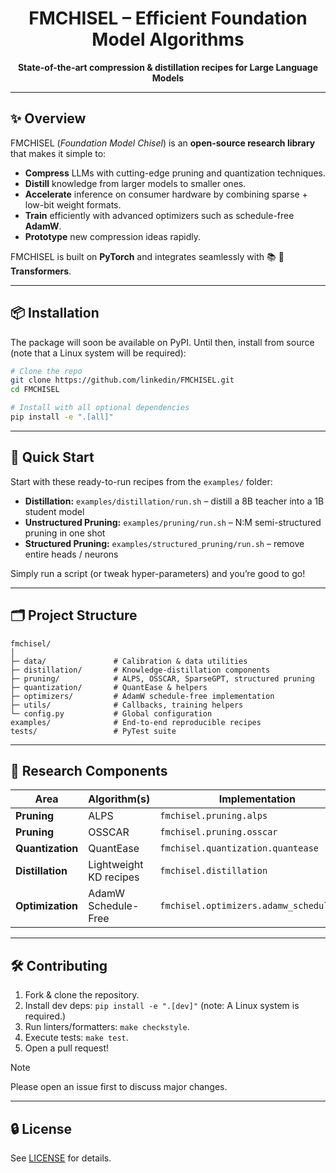 <!-- PROJECT TITLE & BADGES -->
<h1 align="center">FMCHISEL – Efficient Foundation Model Algorithms</h1>

<p align="center">
  <b>State-of-the-art compression & distillation recipes for Large Language Models</b><br/>
</p>

---

## ✨ Overview

FMCHISEL (_Foundation&nbsp;Model&nbsp;Chisel_) is an **open-source research library** that makes it simple to:

* **Compress** LLMs with cutting-edge pruning and quantization techniques.
* **Distill** knowledge from larger models to smaller ones.
* **Accelerate** inference on consumer hardware by combining sparse + low-bit weight formats.
* **Train** efficiently with advanced optimizers such as schedule-free **AdamW**.
* **Prototype** new compression ideas rapidly.

FMCHISEL is built on **PyTorch** and integrates seamlessly with 📚 **🤗 Transformers**.

---

## 📦 Installation

The package will soon be available on PyPI. Until then, install from source (note that a Linux system will be required):

```bash
# Clone the repo
git clone https://github.com/linkedin/FMCHISEL.git
cd FMCHISEL

# Install with all optional dependencies
pip install -e ".[all]"
```

---

## 🚀 Quick Start

Start with these ready-to-run recipes from the `examples/` folder:

* **Distillation:** `examples/distillation/run.sh` – distill a 8B teacher into a 1B student model
* **Unstructured Pruning:** `examples/pruning/run.sh` – N:M semi-structured pruning in one shot  
* **Structured Pruning:** `examples/structured_pruning/run.sh` – remove entire heads / neurons  

Simply run a script (or tweak hyper-parameters) and you’re good to go!

---

## 🗂️ Project Structure

```
fmchisel/
│
├─ data/               # Calibration & data utilities
├─ distillation/       # Knowledge-distillation components
├─ pruning/            # ALPS, OSSCAR, SparseGPT, structured pruning
├─ quantization/       # QuantEase & helpers
├─ optimizers/         # AdamW schedule-free implementation
├─ utils/              # Callbacks, training helpers
└─ config.py           # Global configuration
examples/              # End-to-end reproducible recipes
tests/                 # PyTest suite
```

---

## 🧪 Research Components

| Area            | Algorithm(s) | Implementation |
|-----------------|-------------------|----------------|
| **Pruning**     | ALPS | `fmchisel.pruning.alps` |
| **Pruning**     | OSSCAR | `fmchisel.pruning.osscar` |
| **Quantization**| QuantEase | `fmchisel.quantization.quantease` |
| **Distillation**| Lightweight KD recipes | `fmchisel.distillation` |
| **Optimization**| AdamW Schedule-Free | `fmchisel.optimizers.adamw_schedulefree` |

---

## 🛠️ Contributing

1. Fork & clone the repository.  
2. Install dev deps: `pip install -e ".[dev]"`  (note: A Linux system is required.)
3. Run linters/formatters: `make checkstyle`.  
4. Execute tests: `make test`.  
5. Open a pull request!

> [!NOTE]
> Please open an issue first to discuss major changes.

---

## 🔒 License

See [LICENSE](LICENSE) for details.
